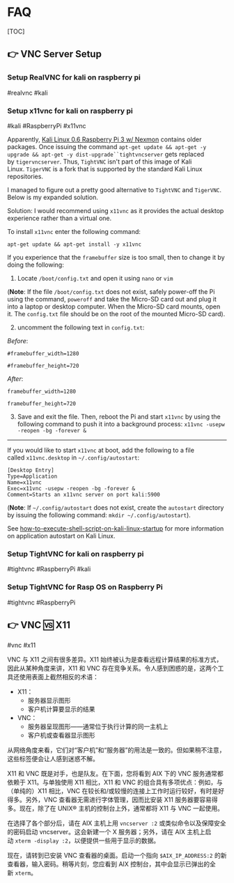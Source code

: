 # FAQ

[TOC]



## 👉 VNC Server Setup
### Setup RealVNC for kali on raspberry pi
#realvnc #kali 




[Kali 下安装VNC Server]: https://zhuanlan.zhihu.com/p/395121267




### Setup x11vnc for kali on raspberry pi
#kali #RaspberryPi #x11vnc 

Apparently, [Kali Linux 0.6 Raspberry Pi 3 w/ Nexmon](https://build.nethunter.com/rpi3-nexmon/) contains older packages. Once issuing the command `apt-get update && apt-get -y upgrade && apt-get -y dist-upgrade``tightvncserver` gets replaced by `tigervncserver`. Thus, `TightVNC` isn't part of this image of Kali Linux. `TigerVNC` is a fork that is supported by the standard Kali Linux repositories.

I managed to figure out a pretty good alternative to `TightVNC` and `TigerVNC`. Below is my expanded solution.


Solution:
I would recommend using `x11vnc` as it provides the actual desktop experience rather than a virtual one. 

To install `x11vnc` enter the following command:

`apt-get update && apt-get install -y x11vnc`

If you experience that the `framebuffer` size is too small, then to change it by doing the following:

1. Locate `/boot/config.txt` and open it using `nano` or `vim`

(**Note**: If the file `/boot/config.txt` does not exist, safely power-off the Pi using the command, `poweroff` and take the Micro-SD card out and plug it into a laptop or desktop computer. When the Micro-SD card mounts, open it. The `config.txt` file should be on the root of the mounted Micro-SD card).

2. uncomment the following text in `config.txt`: 

_Before_:

`#framebuffer_width=1280`

`#framebuffer_height=720`

_After_:

`framebuffer_width=1280`

`framebuffer_height=720`

3. Save and exit the file. Then, reboot the Pi and start `x11vnc` by using the following command to push it into a background process: `x11vnc -usepw -reopen -bg -forever &`

---

If you would like to start `x11vnc` at boot, add the following to a file called `x11vnc.desktop` in `~/.config/autostart`:

```
[Desktop Entry]
Type=Application
Name=x11vnc
Exec=x11vnc -usepw -reopen -bg -forever &
Comment=Starts an x11vnc server on port kali:5900
```

(**Note**: If `~/.config/autostart` does not exist, create the `autostart` directory by issuing the following command: `mkdir ~/.config/autostart`). 

See [how-to-execute-shell-script-on-kali-linux-startup](https://unix.stackexchange.com/questions/276463/how-to-execute-shell-script-on-kali-linux-startup) for more information on application autostart on Kali Linux.


[👍 tightvncserver - Displaying Grey Screen on Kali-Linux upon VNC Connection]: https://raspberrypi.stackexchange.com/questions/60874/tightvncserver-displaying-grey-screen-on-kali-linux-upon-vnc-connection



### Setup TightVNC for kali on raspberry pi
#tightvnc #RaspberryPi #kali 


[Kali 安装vnc | CSDN]: https://blog.csdn.net/blueicex2017/article/details/107225876




### Setup TightVNC for Rasp OS on Raspberry Pi
#tightvnc #RaspberryPi 



[树莓派开机连接桌面的两种方式]: https://blog.csdn.net/huying7664/article/details/124839349



## 👉 VNC 🆚 X11
#vnc #x11 


VNC 与 X11 之间有很多差异。X11 始终被认为是查看远程计算结果的标准方式，因此从某种角度来讲，X11 和 VNC 存在竞争关系。令人感到困惑的是，这两个工具还使用表面上截然相反的术语： 
- X11： 
    - 服务器显示图形 
    - 客户机计算要显示的结果 
- VNC： 
    - 服务器呈现图形——通常位于执行计算的同一主机上 
    - 客户机或查看器显示图形 

从网络角度来看，它们对“客户机”和“服务器”的用法是一致的。但如果稍不注意，这些标签便会让人感到迷惑不解。 

X11 和 VNC 既是对手，也是队友。在下面，您将看到 AIX 下的 VNC 服务通常都依赖于 X11。与单独使用 X11 相比，X11 和 VNC 的组合具有多项优点：例如，与（单纯的）X11 相比，VNC 在较长和/或较慢的连接上工作时运行较好，有时是好得多。另外，VNC 查看器无需进行字体管理，因而比安装 X11 服务器要容易得多。现在，除了在 UNIX® 主机的控制台上外，通常都将 X11 与 VNC 一起使用。

在选择了各个部分后，请在 AIX 主机上用 `vncserver :2` 或类似命令以及保障安全的密码启动 vncserver。这会新建一个 X 服务器；另外，请在 AIX 主机上启动 `xterm -display :2`，以便提供一些用于显示的数据。

现在，请转到已安装 VNC 查看器的桌面。启动一个指向 `$AIX_IP_ADDRESS:2` 的新查看器，输入密码。稍等片刻，您应看到 AIX 控制台，其中会显示已弹出的全新 `xterm`。


[👍 VNC 发展动态 | CSDN]: http://t.csdnimg.cn/h947m
